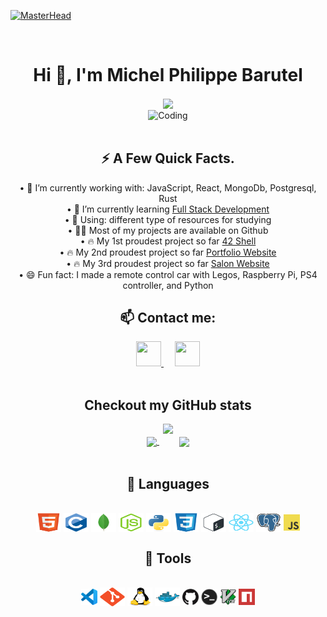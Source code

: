 [![MasterHead](https://mir-s3-cdn-cf.behance.net/project_modules/1400_opt_1/6c0f9b95746151.5e9ecde69599e.gif)](https://portfolio-website-seven-gilt.vercel.app/)
<div align="center" style:"display: inline_block"><br>
    <h1 align="center">Hi 👋, I'm Michel Philippe Barutel</h1>
    <img align="center" src="https://readme-typing-svg.demolab.com/?font=Fira+Code&size=25&pause=1000&color=2B94C3&center=true&vCenter=true&width=650&lines=Software+Developer+from+the+famous+42+shool;Software+Development+is+my+passion;Always+learning+new+things"><br>
    <img align="center" alt="Coding" width="350" src="https://i.imgur.com/H3e9z0b.gif"><br>
    <div align="center" style="display: inline_block"><br>
        <h2>⚡️ A Few Quick Facts.</h2> 
        •  🔭 I’m currently working with: JavaScript, React, MongoDb, Postgresql, Rust<br>
        •  🌱 I’m currently learning <a href="https://fullstackopen.com/en">Full Stack Development</a><br>
        •  💬 Using: different type of resources for studying <br>
        •  👨‍💻 Most of my projects are available on Github <br>
        •  🔥 My 1st proudest project so far <a href="https://github.com/maxrantil/42sh">42 Shell</a><br>
        •  🔥 My 2nd proudest project so far <a href="https://mbarutel.xyz">Portfolio Website</a><br>
        •  🔥 My 3rd proudest project so far <a href="https://astudiolarnaca.com">Salon Website</a><br>
        •  😄 Fun fact: I made a remote control car with Legos, Raspberry Pi, PS4 controller, and Python
    </div>
    <div align="center">
        <h2>📫 Contact me:</h2>
        <a href="https://linkedin.com/in/michelphilippebarutel">
            <img src="https://cdn.jsdelivr.net/gh/devicons/devicon/icons/linkedin/linkedin-original.svg" height ="40px" width="40px">
        </a>
        </a>&emsp;
        <a href="mailto:michelbarutel.work@hotmail.com">
            <img height="40px" width="40px" src="https://user-images.githubusercontent.com/1412131/58957746-8d342500-87a1-11e9-9c34-4c757712bd27.png">
        </a>
    </div><br>
    <div align="center" style="display: inline_block">
        <h2>Checkout my GitHub stats</h2> 
        <img src="https://media.giphy.com/media/VgCDAzcKvsR6OM0uWg/giphy.gif" width="50">
    </div>
    <div align="center">
        <a href="https://github.com/anuraghazra/github-readme-stats">
        <img align="center"  height="150em" src="https://github-readme-stats.vercel.app/api?username=mike-ninja&show_icons=true&theme=tokyonight&count_private=true" />
        </a>
        &emsp;&emsp;
        <a href="https://github.com/anuraghazra/convoychat">
        <img align="center" height="150em" src="https://github-readme-stats.vercel.app/api/top-langs/?username=mike-ninja&layout=compact&langs_count=8&theme=tokyonight" />
        </a>
    </div><br>
    <h2 align="center">🚀 Languages</h2> 
    <div align="center" style="display: inline_block" ><br>
        <img align="center" alt="Rafa-HTML" height="30px" width="40px" src="https://raw.githubusercontent.com/devicons/devicon/master/icons/html5/html5-original.svg">
        <img align="center" alt="Rafa-C" height="30px" width="40px" src="https://raw.githubusercontent.com/devicons/devicon/master/icons/c/c-original.svg">
        <img align="center" alt="mongodb" height="30px" width="40px" src="https://raw.githubusercontent.com/devicons/devicon/master/icons/mongodb/mongodb-original.svg">
        <img align="center" alt="nodejs" height="30px" width="40px" src="https://raw.githubusercontent.com/devicons/devicon/master/icons/nodejs/nodejs-original.svg">
        <img align="center" alt="Rafa-Python" height="30px" width="40px" src="https://raw.githubusercontent.com/devicons/devicon/master/icons/python/python-original.svg">
        <img align="center" alt="Rafa-CSS3" height="30px" width="40px" src="https://raw.githubusercontent.com/devicons/devicon/master/icons/css3/css3-original.svg">
        <img align="center" alt="Rafa-Bash" height="30px" width="40px" src="https://raw.githubusercontent.com/devicons/devicon/master/icons/bash/bash-original.svg">
        <img align="center" alt="Rafa-React" height="30px" width="40px" src="https://raw.githubusercontent.com/devicons/devicon/master/icons/react/react-original.svg">
        <img align="center" alt="postgresql" height="30px" width="40px" src="https://raw.githubusercontent.com/devicons/devicon/master/icons/postgresql/postgresql-original.svg">
        <img align="center" alt="javascript" width="26px" src="https://raw.githubusercontent.com/github/explore/80688e429a7d4ef2fca1e82350fe8e3517d3494d/topics/javascript/javascript.png">
    </div>
    <h2 align="center">🔧 Tools</h2> 
    <div align="center" style="display: inline_block" ><br>
        <img align="center" alt="Visual Studio Code" width="26px" src="https://raw.githubusercontent.com/github/explore/80688e429a7d4ef2fca1e82350fe8e3517d3494d/topics/visual-studio-code/visual-studio-code.png">
        <img align="center" alt="Rafa-Git" height="30px" width="40px" src="https://raw.githubusercontent.com/devicons/devicon/master/icons/git/git-original.svg">
        <img align="center" alt="Linux" height="30px" width="40px" src="https://raw.githubusercontent.com/devicons/devicon/master/icons/linux/linux-original.svg">
        <img align="center" alt="Docker" height="30px" width="40px" src="https://raw.githubusercontent.com/devicons/devicon/master/icons/docker/docker-original.svg">
        <img align="center" alt="GitHub" width="26px" src="https://raw.githubusercontent.com/github/explore/78df643247d429f6cc873026c0622819ad797942/topics/github/github.png">
        <img align="center" alt="Terminal" width="26px" src="https://raw.githubusercontent.com/github/explore/80688e429a7d4ef2fca1e82350fe8e3517d3494d/topics/terminal/terminal.png">
        <img align="center" alt="Vim" width="26px" src="https://raw.githubusercontent.com/github/explore/80688e429a7d4ef2fca1e82350fe8e3517d3494d/topics/vim/vim.png">
        <img align="center" alt="Npm" width="26px" src="https://raw.githubusercontent.com/github/explore/80688e429a7d4ef2fca1e82350fe8e3517d3494d/topics/npm/npm.png">
    </div> <br>
</div>
